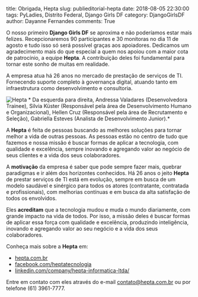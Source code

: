 title: Obrigada, Hepta
slug: publieditorial-hepta
date: 2018-08-05 22:30:00
tags: PyLadies, Distrito Federal, Django Girls DF
category: DjangoGirlsDF
author: Dayanne Fernandes
comments: True

O nosso primeiro **Django Girls DF** se aproxima e não poderíamos estar mais felizes. Recepcionaremos 90 participantes e 30 monitoras no dia 11 de agosto e tudo isso só será possível graças aos apoiadores. Dedicamos um agradecimento mais do que especial a quem nos apoiou com a maior cota de patrocínio, a equipe **Hepta**. A contribuição deles foi fundamental para tornar este sonho de muitas em realidade.

A empresa atua há 26 anos no mercado de prestação de serviços de TI. Fornecendo suporte completo à governança digital, atuando tanto em infraestrutura como desenvolvimento e consultoria.

![Hepta](hepta.jpg "Equipe Hepta")
*
Da esquerda para direita, Andressa Valadares (Desenvolvedora Trainee), Silvia Küster (Responsável pela área de Desenvolvimento Humano e Organizacional), Hellen Cruz (Responsável pela área de Recrutamento e Seleção), Gabriella Esteves (Analista de Desenvolvimento Junior).*

A **Hepta** é feita de pessoas buscando as melhores soluções para tornar melhor a vida de outras pessoas. As pessoas estão no centro de tudo que fazemos e nossa missão é buscar formas de aplicar a tecnologia, com qualidade e excelência, sempre inovando e agregando valor ao negócio de seus clientes e a vida dos seus colaboradores.

A **motivação** da empresa é saber que pode sempre fazer mais, quebrar paradigmas e ir além dos horizontes conhecidos. Há 26 anos o jeito **Hepta** de prestar serviços de TI está em evolução, sempre em busca de um modelo saudável e sinérgico para todos os atores (contratante, contratada e profissionais), com melhorias contínuas e em busca da alta satisfação de todos os envolvidos.

Eles **acreditam** que a tecnologia mudou e muda o mundo diariamente, com grande impacto na vida de todos. Por isso, a missão deles é buscar formas de aplicar essa força com qualidade e excelência, produzindo inteligência, inovando e agregando valor ao seu negócio e a vida dos seus colaboradores.

Conheça mais sobre a **Hepta** em:

- [hepta.com.br][site]
- [facebook.com/heptatecnologia][facebook]
- [linkedin.com/company/hepta-informatica-ltda/][linkedin]

Entre em contato com eles através do e-mail contato@hepta.com.br ou por telefone (61) 3961-7777.

[site]: http://www.hepta.com.br
[facebook]: https://www.facebook.com/heptatecnologia/
[linkedin]: https://www.linkedin.com/company/hepta-informatica-ltda/  
